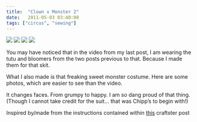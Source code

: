 ```yaml
---
title:  "Clown v Monster 2"
date:   2011-05-03 03:40:00
tags: ["circus", "sewing"]
---
```



<img src="/uploads/2011/05/clown01.jpg">
<img src="/uploads/2011/05/clown02.jpg">
<img src="/uploads/2011/05/clown03.jpg">
<img src="/uploads/2011/05/clown04.jpg">


You may have noticed that in the video from my last post, I am wearing the tutu and bloomers from the two posts previous to that. Because I made them for that skit.

What I also made is that freaking sweet monster costume. Here are some photos, which are easier to see than the video.

It changes faces. From grumpy to happy. I am so dang proud of that thing. (Though I cannot take credit for the suit… that was Chipp’s to begin with!)

Inspired by/made from the instructions contained within [this](http://www.craftster.org/forum/index.php?topic=130774.0) craftster post
